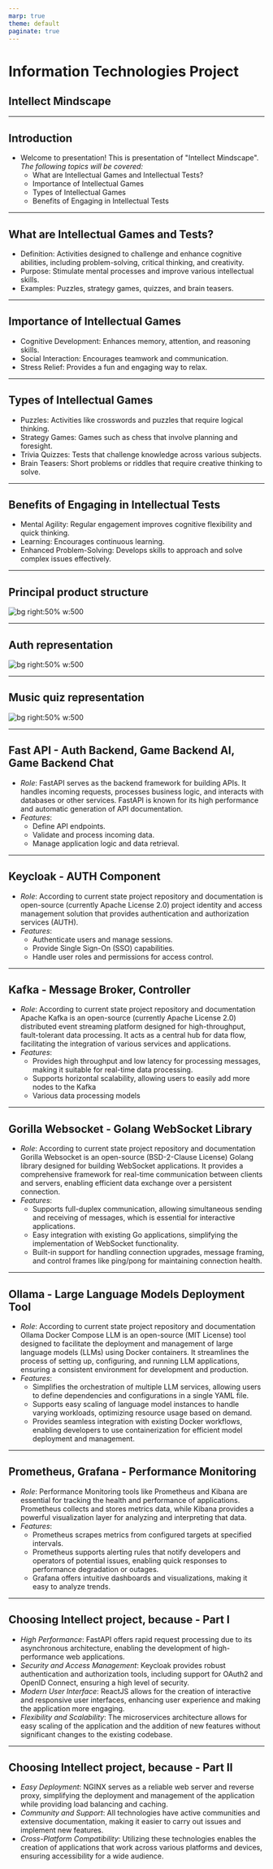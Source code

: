 ```yaml
---
marp: true
theme: default
paginate: true
---
```


# Information Technologies Project

## Intellect Mindscape

---

## Introduction

* Welcome to presentation! This is presentation of "Intellect Mindscape".
  *The following topics will be covered:*
  + What are Intellectual Games and Intellectual Tests?
  + Importance of Intellectual Games
  + Types of Intellectual Games
  + Benefits of Engaging in Intellectual Tests

---

## What are Intellectual Games and Tests?

  * Definition: Activities designed to challenge and enhance cognitive abilities, including problem-solving, critical thinking, and creativity.
  * Purpose: Stimulate mental processes and improve various intellectual skills.
  * Examples: Puzzles, strategy games, quizzes, and brain teasers. 

---

## Importance of Intellectual Games

  * Cognitive Development: Enhances memory, attention, and reasoning skills.
  * Social Interaction: Encourages teamwork and communication.
  * Stress Relief: Provides a fun and engaging way to relax.

---

## Types of Intellectual Games

  * Puzzles: Activities like crosswords and puzzles that require logical thinking.
  * Strategy Games: Games such as chess that involve planning and foresight.
  * Trivia Quizzes: Tests that challenge knowledge across various subjects.
  * Brain Teasers: Short problems or riddles that require creative thinking to solve.

---

## Benefits of Engaging in Intellectual Tests

  * Mental Agility: Regular engagement improves cognitive flexibility and quick thinking.
  * Learning: Encourages continuous learning.
  * Enhanced Problem-Solving: Develops skills to approach and solve complex issues effectively.

---

## Principal product structure

![bg right:50% w:500](./description/architecture/intellect-mindscape-arch.svg)

---

## Auth representation

![bg right:50% w:500](./description/pictures/intellect-mindscape-auth.png)

---

## Music quiz representation

![bg right:50% w:500](./description/pictures/intellect-mindscape-music.png)

---

## Fast API - Auth Backend, Game Backend AI, Game Backend Chat
  - *Role*: FastAPI serves as the backend framework for building APIs. It handles incoming requests, processes business logic, and interacts with databases or other services. FastAPI is known for its high performance and automatic generation of API documentation.
  - *Features*:
    - Define API endpoints.
    - Validate and process incoming data.
    - Manage application logic and data retrieval.

---

## Keycloak - AUTH Component

- *Role*: According to current state project repository and documentation is open-source (currently Apache License 2.0) project identity and access management solution that provides authentication and authorization services (AUTH).
- *Features*:
  - Authenticate users and manage sessions.
  - Provide Single Sign-On (SSO) capabilities.
  - Handle user roles and permissions for access control.

---

## Kafka - Message Broker, Controller

- *Role*: According to current state project repository and documentation Apache Kafka is an open-source (currently Apache License 2.0) distributed event streaming platform designed for high-throughput, fault-tolerant data processing. It acts as a central hub for data flow, facilitating the integration of various services and applications.
- *Features*:
  - Provides high throughput and low latency for processing messages, making it suitable for real-time data processing.
  - Supports horizontal scalability, allowing users to easily add more nodes to the Kafka 
  - Various data processing models

---

## Gorilla Websocket - Golang WebSocket Library

- *Role*: According to current state project repository and documentation Gorilla Websocket is an open-source (BSD-2-Clause License) Golang library designed for building WebSocket applications. It provides a comprehensive framework for real-time communication between clients and servers, enabling efficient data exchange over a persistent connection.
- *Features*:
  - Supports full-duplex communication, allowing simultaneous sending and receiving of messages, which is essential for interactive applications.
  - Easy integration with existing Go applications, simplifying the implementation of WebSocket functionality.
  - Built-in support for handling connection upgrades, message framing, and control frames like ping/pong for maintaining connection health.

---

## Ollama - Large Language Models Deployment Tool

- *Role*: According to current state project repository and documentation Ollama Docker Compose LLM is an open-source (MIT License) tool designed to facilitate the deployment and management of large language models (LLMs) using Docker containers. It streamlines the process of setting up, configuring, and running LLM applications, ensuring a consistent environment for development and production.
- *Features*:
  - Simplifies the orchestration of multiple LLM services, allowing users to define dependencies and configurations in a single YAML file.
  - Supports easy scaling of language model instances to handle varying workloads, optimizing resource usage based on demand.
  - Provides seamless integration with existing Docker workflows, enabling developers to use containerization for efficient model deployment and management.

---

## Prometheus, Grafana - Performance Monitoring

- *Role*: Performance Monitoring tools like Prometheus and Kibana are essential for tracking the health and performance of applications. Prometheus collects and stores metrics data, while Kibana provides a powerful visualization layer for analyzing and interpreting that data.
- *Features*:
  - Prometheus scrapes metrics from configured targets at specified intervals.
  - Prometheus supports alerting rules that notify developers and operators of potential issues, enabling quick responses to performance degradation or outages.
  - Grafana offers intuitive dashboards and visualizations, making it easy to analyze trends.

---

## Choosing Intellect project, because - Part I

  - *High Performance*: FastAPI offers rapid request processing due to its asynchronous architecture, enabling the development of high-performance web applications.
  - *Security and Access Management*: Keycloak provides robust authentication and authorization tools, including support for OAuth2 and OpenID Connect, ensuring a high level of security.
  - *Modern User Interface*: ReactJS allows for the creation of interactive and responsive user interfaces, enhancing user experience and making the application more engaging.
  - *Flexibility and Scalability*: The microservices architecture allows for easy scaling of the application and the addition of new features without significant changes to the existing codebase.
  
---

## Choosing Intellect project, because - Part II

- *Easy Deployment*: NGINX serves as a reliable web server and reverse proxy, simplifying the deployment and management of the application while providing load balancing and caching.
- *Community and Support*: All technologies have active communities and extensive documentation, making it easier to carry out issues and implement new features.
- *Cross-Platform Compatibility*: Utilizing these technologies enables the creation of applications that work across various platforms and devices, ensuring accessibility for a wide audience.
